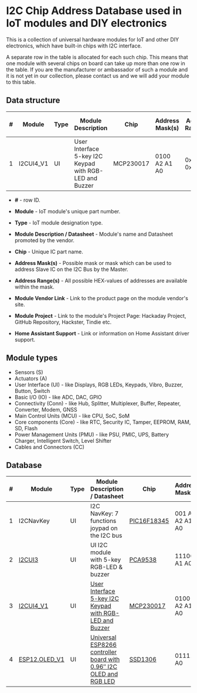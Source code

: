 # I2C Chip Address Database used in IoT modules and DIY electronics

This is a collection of universal hardware modules for IoT and other DIY electronics, which have built-in chips with I2C interface.

A separate row in the table is allocated for each such chip. This means that one module with several chips on board can take up more than one row in the table.
If you are the manufacturer or ambassador of such a module and it is not yet in our collection, please contact us and we will add your module to this table. 

## Data structure

| # | Module  | Type | Module Description | Chip | Address Mask(s) | Address Range(s) | Module Vendor Link | Module Project | 
| --- | ------------- | --- | ------------- | ------------- | ---------------------- | ------------- | ------------- | ------------- |
| 1 | I2CUI4_V1 | UI | User Interface 5-key I2C Keypad with RGB-LED and Buzzer | MCP230017  | 0100 A2 A1 A0 | 0x20 - 0x27 | site | project link |

- **\#** - row ID.

- **Module** - IoT module's unique part number.

- **Type** - IoT module designation type.

- **Module Description / Datasheet** - Module's name and Datasheet promoted by the vendor.

- **Chip** - Unique IC part name.

- **Address Mask(s)** - Possible mask or mask which can be used to address Slave IC on the I2C Bus by the Master.

- **Address Range(s)** - All possible HEX-values of addresses are available within the mask.

- **Module Vendor Link** - Link to the product page on the module vendor's site.

- **Module Project** - Link to the module's Project Page: Hackaday Project, GitHub Repository, Hackster, Tindie etc.

- **Home Assistant Support** - Link or information on Home Assistant driver support.

## Module types

- Sensors (S)
- Actuators (A)
- User Interface (UI) - like Displays, RGB LEDs, Keypads, Vibro, Buzzer, Button, Switch
- Basic I/O (IO) - like ADC, DAC, GPIO
- Connectivity (Conn) - like Hub, Splitter, Multiplexer, Buffer, Repeater, Converter, Modem, GNSS
- Main Control Units (MCU) - like CPU, SoC, SoM
- Core components (Core) - like RTC, Security IC, Tamper, EEPROM, RAM, SD, Flash
- Power Management Units (PMU) - like PSU, PMIC, UPS, Battery Charger, Intelligent Switch, Level Shifter
- Cables and Connectors (CC)

## Database

| # | Module  | Type | Module Description / Datasheet | Chip | Address Mask(s) | Address Range(s) | Module Vendor Link | Module Project | Home Assistant Support |
| --- | ------------- | --- | ------------- | ------------- | ---------------------- | ------------- | ------------- | ------------- | ---------------------- |
| 1 | I2CNavKey | UI | I2C NavKey: 7 functions joypad on the I2C bus | [PIC16F18345](https://www.microchip.com/en-us/product/PIC16F18345)  | 001 A3 A2 A1 A0 | 0x40 - 0x1F | [hackaday.io](https://hackaday.io/project/164886-i2c-navkey) | [github.com](https://github.com/Fattoresaimon/I2CNavKey) | no |
| 2 | [I2CUI3](https://go.iot-devices.com.ua/i2cui3) | UI | UI I2C module with 5-key RGB-LED & buzzer | [PCA9538](https://www.ti.com/product/PCA9538) | 11100 A1 A0 | 0x70 - 0x73 | [iot-devices.com.ua](https://iot-devices.com.ua/en/product-uk/i2cui-user-interface/) | [tindie.com](https://www.tindie.com/products/iotdev/i2cui3-ui-i2c-module-with-5-key-rgb-led-buzzer/) | no |
| 3 | [I2CUI4_V1](https://go.iot-devices.com.ua/i2c-keypad) | UI | [User Interface 5-key I2C Keypad with RGB-LED and Buzzer](https://iot-devices.com.ua/wp-content/uploads/2023/02/i2cui4_v1-product-description-eng.pdf) | [MCP230017](https://www.microchip.com/en-us/product/mcp23017)  | 0100 A2 A1 A0 | 0x20 - 0x27 | [iot-devices.com.ua](https://iot-devices.com.ua/en/product/i2cui4v1-user-interface-i2c-module-with-5keys-keypad-rgb-led-buzzer/) | [tindie.com](https://www.tindie.com/products/iotdev/i2cui4_v1-user-interface-i2c-keypad-with-5-keys/) | [ESPHome](https://esphome.io/components/mcp230xx.html?highlight=mcp23017#mcp23017-label) |
| 4 | [ESP12.OLED_V1](https://go.iot-devices.com.ua/esp8266-mcu-board) | UI | [Universal ESP8266 controller board with 0.96″ I2C OLED and RGB LED](https://iot-devices.com.ua/wp-content/uploads/2023/02/finished-esp12_oled_v1-product-description-eng.pdf) | [SSD1306](https://www.solomon-systech.com/product/ssd1306/)  | 011110 A0 | 0x3C - 0x3D | [iot-devices.com.ua](https://iot-devices.com.ua/en/product/esp12oled-universal-esp8266-mcuboard-oled-en/) | [tindie.com](https://www.tindie.com/products/iotdev/esp12oled-universal-esp8266096oled-mcu-board/) | [ESPHome](https://esphome.io/components/display/ssd1306.html?highlight=ssd1306#over-i2c) |
